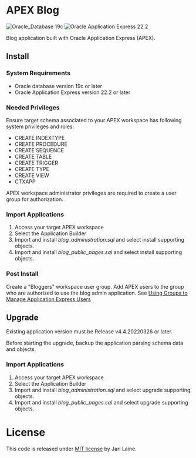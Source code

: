 # APEX Blog
![Oracle_Database 19c](https://img.shields.io/badge/Oracle_Database-19c-red)
![Oracle Application Express 22.2](https://img.shields.io/badge/APEX-22.2-blue)


Blog application built with Oracle Application Express (APEX).

## Install

### System Requirements
* Oracle database version 19c or later
* Oracle Application Express version 22.2 or later

### Needed Privileges
Ensure target schema associated to your APEX workspace has following system privileges and roles:
* CREATE INDEXTYPE
* CREATE PROCEDURE
* CREATE SEQUENCE
* CREATE TABLE
* CREATE TRIGGER
* CREATE TYPE
* CREATE VIEW
* CTXAPP

APEX workspace administrator privileges are required to create a user group for authorization.

### Import Applications
1. Access your target APEX workspace
2. Select the Application Builder
3. Import and install *blog_administration.sql* and select install supporting objects.
4. Import and install *blog_public_pages.sql* and select install supporting objects.

### Post Install
Create a "Bloggers" workspace user group. Add APEX users to the group who are authorized to use the blog admin application. See [Using Groups to Manage Application Express Users](https://docs.oracle.com/en/database/oracle/apex/22.2/aeadm/managing-users-in-a-workspace.html#GUID-0FD7B406-8A83-40C0-A3E7-EF19BBDEA5A4)

## Upgrade
Existing application version must be Release v4.4.20220326 or later.

Before starting the upgrade, backup the application parsing schema data and objects.

### Import Applications
1. Access your target APEX workspace
2. Select the Application Builder
3. Import and install *blog_administration.sql* and select upgrade supporting objects.
4. Import and install *blog_public_pages.sql* and select upgrade supporting objects.

# License
This code is released under [MIT license](https://raw.githubusercontent.com/jariolaine/apex-blog/master/LICENSE.txt) by Jari Laine.
